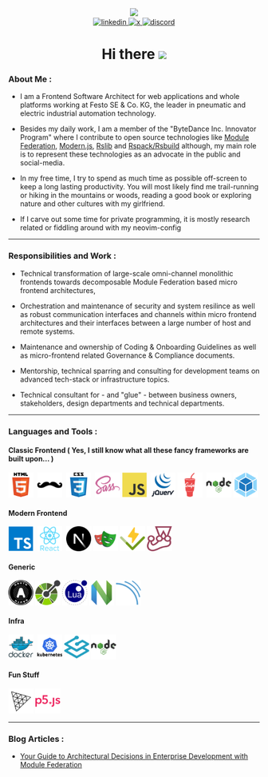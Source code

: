 <div id="header" align="center">
  <img src="https://media0.giphy.com/media/v1.Y2lkPTc5MGI3NjExaHI3MzJhZDJleGc2anhmYzdrYWVvNXFzZzI3YWlsd2JiMXVsMGR0ZiZlcD12MV9pbnRlcm5hbF9naWZfYnlfaWQmY3Q9Zw/CrFLL3CnRpw5ddlBMm/giphy.gif" width="100"/>
</div>

<div id="badges" align="center">
<a href="https://de.linkedin.com/in/yannik-peschke-a48012108">
<img src="https://img.shields.io/badge/linkedin-%230077B5.svg?style=for-the-badge&logo=linkedin&logoColor=white" alt="linkedin">
</a>
<a href="https://x.com/_yanpes">
<img src="https://img.shields.io/badge/X-%23000000.svg?style=for-the-badge&logo=X&logoColor=white" alt="x">
</a>
<a href="https://discordapp.com/users/rettichmann">
<img src="https://img.shields.io/badge/Discord-%235865F2.svg?style=for-the-badge&logo=discord&logoColor=white" alt="discord">
</a>
</div>

<h1 align="center">
  Hi there
  <img src="https://media.giphy.com/media/hvRJCLFzcasrR4ia7z/giphy.gif" width="30px"/>
</h1>


### About Me :

* I am a Frontend Software Architect for web applications and whole platforms working at Festo SE & Co. KG, the leader in pneumatic and electric industrial automation technology.

* Besides my daily work, I am a member of the "ByteDance Inc. Innovator Program" where I contribute to open source technologies like [Module Federation](https://module-federation.io/index.html), [Modern.js](https://modernjs.dev/en/index.html), [Rslib](https://lib.rsbuild.dev/index) and [Rspack/Rsbuild](https://rspack.dev/) although, my main role is to represent these technologies as an advocate in the public and social-media.

* In my free time, I try to spend as much time as possible off-screen to keep a long lasting productivity. You will most likely find me trail-running or hiking in the mountains or woods, reading a good book or exploring nature and other cultures with my girlfriend.

* If I carve out some time for private programming, it is mostly research related or fiddling around with my neovim-config

---

### Responsibilities and Work :

* Technical transformation of large-scale omni-channel monolithic frontends towards decomposable Module Federation based micro frontend architectures,

* Orchestration and maintenance of security and system resilince as well as robust communication interfaces and channels within micro frontend architectures and their interfaces between a large number of host and remote systems. 

* Maintenance and ownership of Coding & Onboarding Guidelines as well as micro-frontend related Governance & Compliance documents.

* Mentorship, technical sparring and consulting for development teams on advanced tech-stack or infrastructure topics.

* Technical consultant for - and "glue" - between business owners, stakeholders, design departments and technical departments.

---

### Languages and Tools :

#### Classic Frontend ( Yes, I still know what all these fancy frameworks are built upon... )
<div>
<img src="https://raw.githubusercontent.com/devicons/devicon/ca28c779441053191ff11710fe24a9e6c23690d6/icons/html5/html5-original-wordmark.svg" title="HTML5" alt="HTML5" width="50" height="50"/>&nbsp;
<img src="https://raw.githubusercontent.com/devicons/devicon/ca28c779441053191ff11710fe24a9e6c23690d6/icons/handlebars/handlebars-original.svg" title="Handlebars"  alt="Handlebars" width="50" height="50"/>&nbsp;
<img src="https://raw.githubusercontent.com/devicons/devicon/ca28c779441053191ff11710fe24a9e6c23690d6/icons/css3/css3-original-wordmark.svg" title="CSS3" alt="CSS3" width="50" height="50"/>&nbsp;
<img src="https://raw.githubusercontent.com/devicons/devicon/ca28c779441053191ff11710fe24a9e6c23690d6/icons/sass/sass-original.svg" title="Sass" alt="Sass" width="50" height="50"/>
<img src="https://raw.githubusercontent.com/devicons/devicon/ca28c779441053191ff11710fe24a9e6c23690d6/icons/javascript/javascript-original.svg" title="Javascript" alt="Javascript" width="50" height="50"/>&nbsp;
<img src="https://raw.githubusercontent.com/devicons/devicon/ca28c779441053191ff11710fe24a9e6c23690d6/icons/jquery/jquery-original-wordmark.svg" title="jQuery" alt="jQuery" width="50" height="50"/>
<img src="https://raw.githubusercontent.com/devicons/devicon/ca28c779441053191ff11710fe24a9e6c23690d6/icons/gulp/gulp-plain.svg" title="Gulp"  alt="Gulp" width="50" height="50"/>&nbsp;
<img src="https://raw.githubusercontent.com/devicons/devicon/ca28c779441053191ff11710fe24a9e6c23690d6/icons/nodejs/nodejs-original-wordmark.svg" title="NodeJs" alt="NodeJs" width="50" height="50"/>
<img src="https://raw.githubusercontent.com/devicons/devicon/ca28c779441053191ff11710fe24a9e6c23690d6/icons/webpack/webpack-original.svg" title="Webpack" alt="Webpack" width="50" height="50"/>
</div>

#### Modern Frontend
<div>
<img src="https://raw.githubusercontent.com/devicons/devicon/ca28c779441053191ff11710fe24a9e6c23690d6/icons/typescript/typescript-original.svg" title="Java" alt="Typescript" width="50" height="50"/>&nbsp;
<img src="https://raw.githubusercontent.com/devicons/devicon/ca28c779441053191ff11710fe24a9e6c23690d6/icons/react/react-original-wordmark.svg" title="React" alt="React" width="50" height="50"/>&nbsp;
<img src="https://raw.githubusercontent.com/devicons/devicon/ca28c779441053191ff11710fe24a9e6c23690d6/icons/nextjs/nextjs-original.svg" title="NextJs" alt="NextJs" width="50" height="50"/>
<img src="https://raw.githubusercontent.com/devicons/devicon/ca28c779441053191ff11710fe24a9e6c23690d6/icons/playwright/playwright-original.svg" title="Playwrite" alt="Playwrite" width="50" height="50"/>
<img src="https://raw.githubusercontent.com/devicons/devicon/ca28c779441053191ff11710fe24a9e6c23690d6/icons/vitest/vitest-original.svg" title="Vitest" alt="Vitest" width="50" height="50"/>
<img src="https://raw.githubusercontent.com/devicons/devicon/ca28c779441053191ff11710fe24a9e6c23690d6/icons/jest/jest-plain.svg" title="Jest" alt="Jest" width="50" height="50"/>
</div>

#### Generic
<div>
<img src="https://raw.githubusercontent.com/devicons/devicon/ca28c779441053191ff11710fe24a9e6c23690d6/icons/oauth/oauth-original.svg" title="OAuth" alt="OAuth" width="50" height="50"/>
<img src="https://raw.githubusercontent.com/devicons/devicon/ca28c779441053191ff11710fe24a9e6c23690d6/icons/openapi/openapi-original.svg" title="OpenApi" alt="OpenApi" width="50" height="50"/>
<img src="https://raw.githubusercontent.com/devicons/devicon/ca28c779441053191ff11710fe24a9e6c23690d6/icons/lua/lua-original.svg" title="Lua" alt="Lua" width="50" height="50"/>
<img src="https://raw.githubusercontent.com/devicons/devicon/ca28c779441053191ff11710fe24a9e6c23690d6/icons/neovim/neovim-original.svg" title="Neovim" alt="Neovim" width="50" height="50"/>
<img src="https://raw.githubusercontent.com/devicons/devicon/ca28c779441053191ff11710fe24a9e6c23690d6/icons/sonarqube/sonarqube-original.svg" title="SonarQube" alt="SonarQube" width="50" height="50"/>
</div>

#### Infra

<div>
<img src="https://raw.githubusercontent.com/devicons/devicon/ca28c779441053191ff11710fe24a9e6c23690d6/icons/docker/docker-original-wordmark.svg" title="Docker" alt="Docker" width="50" height="50"/>&nbsp;
<img src="https://raw.githubusercontent.com/devicons/devicon/ca28c779441053191ff11710fe24a9e6c23690d6/icons/kubernetes/kubernetes-original-wordmark.svg" title="Kubernetes" alt="Kubernetes" width="50" height="50"/>
<img src="https://raw.githubusercontent.com/devicons/devicon/ca28c779441053191ff11710fe24a9e6c23690d6/icons/traefikproxy/traefikproxy-original.svg" title="Traefik" alt="Traefik" width="50" height="50"/>
<img src="https://raw.githubusercontent.com/devicons/devicon/ca28c779441053191ff11710fe24a9e6c23690d6/icons/nodejs/nodejs-original-wordmark.svg" title="NodeJs" alt="NodeJs" width="50" height="50"/>
</div>

  #### Fun Stuff
<div>
<img src="https://raw.githubusercontent.com/devicons/devicon/ca28c779441053191ff11710fe24a9e6c23690d6/icons/threejs/threejs-original.svg" title="ThreeJs" alt="ThreeJs" width="50" height="50"/>
<img src="https://raw.githubusercontent.com/devicons/devicon/ca28c779441053191ff11710fe24a9e6c23690d6/icons/p5js/p5js-original.svg" title="p5js" alt="p5js" width="50" height="50"/>
</div>

---

###  Blog Articles :

* [Your Guide to Architectural Decisions in Enterprise Development with Module Federation](https://github-readme-stats.vercel.app/api/top-langs/?username=your-github-username&layout=compact&theme=vision-friendly-dark)